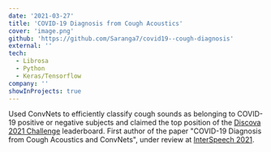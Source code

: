 ```yaml
---
date: '2021-03-27'
title: 'COVID-19 Diagnosis from Cough Acoustics'
cover: 'image.png'
github: 'https://github.com/Saranga7/covid19--cough-diagnosis'
external: ''
tech:
  - Librosa
  - Python
  - Keras/Tensorflow
company: ''
showInProjects: true
---
```


Used ConvNets to efficiently classify cough sounds as belonging to COVID-19 positive or negative subjects and claimed the top position of the [Discova 2021 Challenge](https://dicova2021.github.io/) leaderboard. First author of the paper "COVID-19 Diagnosis from Cough Acoustics and ConvNets", under review at [InterSpeech 2021](https://www.interspeech2021.org/).
